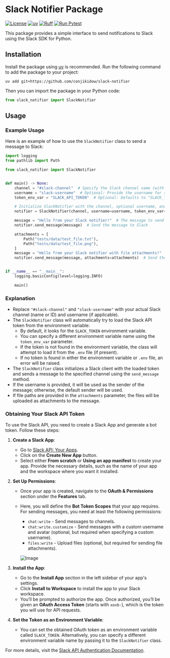 # Slack Notifier Package

[![License](https://img.shields.io/badge/license-MIT-blue.svg?style=flat)](LICENSE)
[![uv](https://img.shields.io/endpoint?url=https://raw.githubusercontent.com/astral-sh/uv/main/assets/badge/v0.json)](https://github.com/astral-sh/uv)
[![Ruff](https://img.shields.io/endpoint?url=https://raw.githubusercontent.com/astral-sh/ruff/main/assets/badge/v2.json)](https://github.com/astral-sh/ruff)
[![Run Pytest](https://github.com/conjikidow/slack-notifier/actions/workflows/run_pytest.yaml/badge.svg)](https://github.com/conjikidow/slack-notifier/actions/workflows/run_pytest.yaml)

This package provides a simple interface to send notifications to Slack using the Slack SDK for Python.

## Installation

Install the package using [uv](https://github.com/astral-sh/uv) is recommended.
Run the following command to add the package to your project:

```console
uv add git+https://github.com/conjikidow/slack-notifier
```

Then you can import the package in your Python code:

```python
from slack_notifier import SlackNotifier
```

## Usage

### Example Usage

Here is an example of how to use the `SlackNotifier` class to send a message to Slack:

```python
import logging
from pathlib import Path

from slack_notifier import SlackNotifier


def main() -> None:
    channel = "#slack-channel"  # Specify the Slack channel name (with #) or ID
    username = "slack-username"  # Optional: Provide the username for sending the message
    token_env_var = "SLACK_API_TOKEN"  # Optional: Defaults to "SLACK_TOKEN", or specify your own environment variable name

    # Initialize SlackNotifier with the channel, optional username, and optional token environment variable name
    notifier = SlackNotifier(channel, username=username, token_env_var=token_env_var)

    message = "Hello from your Slack notifier!"  # The message to send
    notifier.send_message(message)  # Send the message to Slack

    attachments = [
        Path("tests/data/test_file.txt"),
        Path("tests/data/test_file.png"),
    ]
    message = "Hello from your Slack notifier with file attachments!"
    notifier.send_message(message, attachments=attachments)  # Send the message with file attachments


if __name__ == "__main__":
    logging.basicConfig(level=logging.INFO)

    main()
```

### Explanation

- Replace `"#slack-channel"` and `"slack-username"` with your actual Slack channel (name or ID) and username (if applicable).
- The `SlackNotifier` class will automatically try to load the Slack API token from the environment variable:
  - By default, it looks for the `SLACK_TOKEN` environment variable.
  - You can specify a different environment variable name using the `token_env_var` parameter.
  - If the token is not found in the environment variable, the class will attempt to load it from the `.env` file (if present).
  - If no token is found in either the environment variable or `.env` file, an error will be raised.
- The `SlackNotifier` class initializes a Slack client with the loaded token and sends a message to the specified channel using the `send_message` method.
- If the username is provided, it will be used as the sender of the message; otherwise, the default sender will be used.
- If file paths are provided in the `attachments` parameter, the files will be uploaded as attachments to the message.

### Obtaining Your Slack API Token

To use the Slack API, you need to create a Slack App and generate a bot token. Follow these steps:

1. **Create a Slack App**:
   - Go to [Slack API: Your Apps](https://api.slack.com/apps).
   - Click on the **Create New App** button.
   - Select either **From scratch** or **Using an app manifest** to create your app. Provide the necessary details, such as the name of your app and the workspace where you want it installed.

2. **Set Up Permissions**:
   - Once your app is created, navigate to the **OAuth & Permissions** section under the **Features** tab.
   - Here, you will define the **Bot Token Scopes** that your app requires. For sending messages, you need at least the following permissions:
     - `chat:write` - Send messages to channels.
     - `chat:write.customize` - Send messages with a custom username and avatar (optional, but required when specifying a custom username).
     - `files:write` - Upload files (optional, but required for sending file attachments).

     ![Image](https://github.com/user-attachments/assets/b80548d0-392d-4524-906c-d870bb53e02c)

3. **Install the App**:
   - Go to the **Install App** section in the left sidebar of your app's settings.
   - Click **Install to Workspace** to install the app to your Slack workspace.
   - You’ll be prompted to authorize the app. Once authorized, you’ll be given an **OAuth Access Token** (starts with `xoxb-`), which is the token you will use for API requests.

4. **Set the Token as an Environment Variable**:
   - You can set the obtained OAuth token as an environment variable called `SLACK_TOKEN`. Alternatively, you can specify a different environment variable name by passing it to the `SlackNotifier` class.

For more details, visit the [Slack API Authentication Documentation](https://api.slack.com/authentication).
